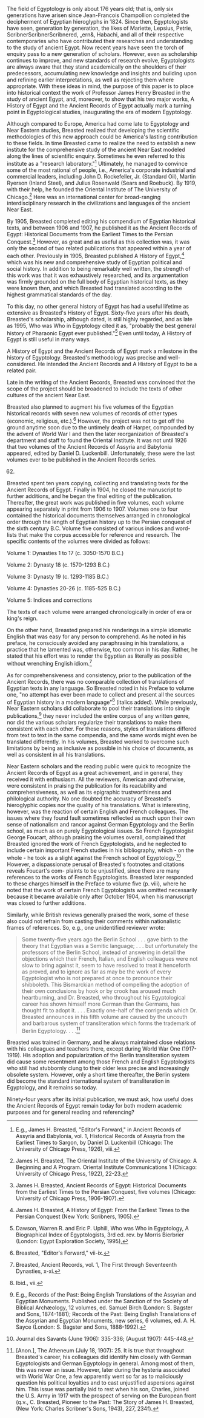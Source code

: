 
The field of Egyptology is only about 176 years old; that
is, only six generations have arisen since Jean-Francois
Champollion completed the decipherment of Egyptian hieroglyphs in 1824.
Since then, Egyptologists have seen, generation by
generation, the likes of Mariette, Lepsius, Petrie, ScribnerScribnerScribnered,
„ern&, Habachi, and all of their respective contemporaries who
have contributed their researches and understanding to the study
of ancient Egypt. Now recent years have seen the torch of
enquiry pass to a new generation of scholars. However, even as
scholarship continues to improve, and new standards of research
evolve, Egyptologists are always aware that they stand
academically on the shoulders of their predecessors, accumulating
new knowledge and insights and building upon and refining earlier
interpretations, as well as rejecting them where appropriate.
With these ideas in mind, the purpose of this paper is to place
into historical context the work of Professor James Henry
Breasted in the study of ancient Egypt, and, moreover, to show
that his two major works, A History of Egypt and the Ancient
Records of Egypt actually mark a turning point in Egyptological
studies, inaugurating the era of modern Egyptology.

Although compared to Europe, America had come late to
Egyptology and Near Eastern studies, Breasted realized that
developing the scientific methodologies of this new approach
could be America's lasting contribution to these fields. In time
Breasted came to realize the need to establish a new institute
for the comprehensive study of the ancient Near East modeled
along the lines of scientific enquiry. Sometimes he even
referred to this institute as a "research laboratory."[^1]
Ultimately, he managed to convince some of the most rational of
people, i.e., America's corporate industrial and commercial
leaders, including John D. Rockefeller, Jr. (Standard Oil),
Martin Ryerson (Inland Steel), and Julius Rosenwald (Sears and
Roebuck). By 1919, with their help, he founded the Oriental
Institute of The University of Chicago.[^2] Here was an
international center for broad-ranging interdisciplinary research
in the civilizations and languages of the ancient Near East.

By 1905, Breasted completed editing his compendium of
Egyptian historical texts, and between 1906 and 1907, he
published it as the Ancient Records of Egypt: Historical
Documents from the Earliest Times to the Persian Conquest.[^3]
However, as great and as useful as this collection was, it was
only the second of two related publications that appeared within
a year of each other. Previously in 1905, Breasted published A
History of Egypt,[^4] which was his new and comprehensive study of
Egyptian political and social history. In addition to being
remarkably well written, the strength of this work was that it
was exhaustively researched, and its argumentation was firmly
grounded on the full body of Egyptian historical texts, as they
were known then, and which Breasted had translated according to
the highest grammatical standards of the day.

[^1]: E.g., James H. Breasted, "Editor's Forward," in Ancient
Records of Assyria and Babylonia, vol. 1, Historical Records of
Assyria from the Earliest Times to Sargon, by Daniel D.
Luckenbill (Chicago: The University of Chicago Press, 1926),
viii.

[^2]: James H. Breasted, The Oriental Institute of the University
of Chicago: A Beginning and A Program. Oriental Institute
Communications 1 (Chicago: University of Chicago Press, 1922),
22-23.

To this day, no other general history of Egypt has had a useful
lifetime as extensive as Breasted's History of Egypt. Sixty-five
years after his death, Breasted's scholarship, although dated, is
still highly regarded, and as late as 1995, Who was Who in
Egyptology cited it as, "probably the best general history of
Pharaonic Egypt ever published."[^5] Even until today, A History of
Egypt is still useful in many ways.

[^3]: James H. Breasted, Ancient Records of Egypt: Historical
Documents from the Earliest Times to the Persian Conquest, five
volumes (Chicago: University of Chicago Press, 1906-1907).

[^4]: James H. Breasted, A History of Egypt: From the Earliest
Times to the Persian Conquest (New York: Scribners, 1905).

A History of Egypt and the Ancient Records of Egypt mark a
milestone in the history of Egyptology. Breasted's methodology
was precise and well-considered. He intended the Ancient Records
and A History of Egypt to be a related pair.

Late in the writing of the Ancient Records, Breasted was
convinced that the scope of the project should be broadened to
include the texts of other cultures of the ancient Near East.

Breasted also planned to augment his five volumes of the Egyptian
historical records with seven new volumes of records of other
types (economic, religious, etc.).[^6] However, the project was not
to get off the ground anytime soon due to the untimely death of
Harper, compounded by the advent of World War I and then the
later reorganization of Breasted's department and staff to found
the Oriental Institute. It was not until 1926 that two volumes
of the Ancient Records of Assyria and Babylonia appeared, edited
by Daniel D. Luckenbill. Unfortunately, these were the last
volumes ever to be published in the Ancient Records series.

[^5]: Dawson, Warren R. and Eric P. Uphill, Who was Who in
Egyptology, A Biographical Index of Egyptologists, 3rd ed. rev.
by Morris Bierbrier (London: Egypt Exploration Society, 1995),
62.

[^6]: Breasted, "Editor's Forward," vii-ix.

Breasted spent ten years copying, collecting and translating
texts for the Ancient Records of Egypt. Finally in 1904, he
closed the manuscript to further additions, and he began the
final editing of the publication. Thereafter, the great work was
published in five volumes, each volume appearing separately in
print from 1906 to 1907. Volumes one to four contained the
historical documents themselves arranged in chronological order
through the length of Egyptian history up to the Persian conquest
of the sixth century B.C. Volume five consisted of various
indices and word-lists that make the corpus accessible for
reference and research. The specific contents of the volumes
were divided as follows:

Volume 1: Dynasties 1 to 17 (c. 3050-1570 B.C.)

Volume 2: Dynasty 18 (c. 1570-1293 B.C.)

Volume 3: Dynasty 19 (c. 1293-1185 B.C.)

Volume 4: Dynasties 20-26 (c. 1185-525 B.C.)

Volume 5: Indices and corrections

The texts of each volume were arranged chronologically in order
of era or king's reign.

On the other hand, Breasted prepared his renderings in a simple
idiomatic English that was easy for any person to comprehend. As
he noted in his preface, he consciously avoided any paraphrasing
in his translations, a practice that he lamented was, otherwise,
too common in his day. Rather, he stated that his effort was to
render the Egyptian as literally as possible without wrenching
English idiom.[^7]

As for comprehensiveness and consistency, prior to the
publication of the Ancient Records, there was no comparable
collection of translations of Egyptian texts in any language. So
Breasted noted in his Preface to volume one, "no attempt has ever
been made to collect and present all the sources of Egyptian
history in a modern language"[^8] (italics added). While
previously, Near Eastern scholars did collaborate to pool their
translations into single publications,[^9] they never included the
entire corpus of any written genre, nor did the various scholars
regularize their translations to make them consistent with each
other. For these reasons, styles of translations differed from
text to text in the same compendia, and the same words might even
be translated differently. In his volumes, Breasted worked to
overcome such limitations by being as inclusive as possible in
his choice of documents, as well as consistent in all his
translations.

[^7]: Breasted, Ancient Records, vol. 1, The First through
Seventeenth Dynasties, x-xi.

[^8]: Ibid., vii.

[^9]: E.g., Records of the Past: Being English Translations of
the Assyrian and Egyptian Monuments. Published under the Sanction
of the Society of Biblical Archæology, 12 volumes, ed. Samuel
Birch (London: S. Bagster and Sons, 1874-1881); Records of the
Past: Being English Translations of the Assyrian and Egyptian
Monuments, new series, 6 volumes, ed. A. H. Sayce (London: S.
Bagster and Sons, 1888-1992).

Near Eastern scholars and the reading public were quick to
recognize the Ancient Records of Egypt as a great achievement,
and in general, they received it with enthusiasm. All the
reviewers, American and otherwise, were consistent in praising
the publication for its readability and comprehensiveness, as
well as its epigraphic trustworthiness and philological
authority. No one doubted the accuracy of Breasted's
hieroglyphic copies nor the quality of his translations. What is
interesting, however, was the reaction of certain English and
French colleagues. The issues where they found fault sometimes
reflected as much upon their own sense of nationalism and rancor
against German Egyptology and the Berlin school, as much as on
purely Egyptological issues. So French Egyptologist George
Foucart, although praising the volumes overall, complained that
Breasted ignored the work of French Egyptologists, and he
neglected to include certain important French studies in his
bibliography, which - on the whole - he took as a slight against the
French school of Egyptology.[^10] However, a dispassionate perusal
of Breasted's footnotes and citations reveals Foucart's com-
plaints to be unjustified, since there are many references to
the works of French Egyptologists. Breasted later responded to
these charges himself in the Preface to volume five (p. viii),
where he noted that the work of certain French Egyptologists was
omitted necessarily because it became available only after
October 1904, when his manuscript was closed to further
additions.

Similarly, while British reviews generally praised the work,
some of these also could not refrain from casting their comments
within nationalistic frames of references. So, e.g., one
unidentified reviewer wrote:

> Some twenty-five years ago the Berlin School . . . gave
  birth to the theory that Egyptian was a Semitic
  language; . . . but unfortunately the professors of the
  Berlin School, instead of answering in detail the
  objections which their French, Italian, and English
  colleagues were not slow to bring against it, seem to
  have resolved to treat it henceforth as proved, and to
  ignore as far as may be the work of every Egyptologist
  who is not prepared at once to pronounce their
  shibboleth. This Bismarckian method of compelling the
  adoption of their own conclusions by hook or by crook
  has aroused much heartburning, and Dr. Breasted, who
  throughout his Egyptological career has shown himself
  more German than the Germans, has thought fit to adopt
  it. . . . Exactly one-half of the corrigenda which Dr.
  Breasted announces in his fifth volume are caused by
  the uncouth and barbarous system of transliteration
  which forms the trademark of Berlin Egyptology. . . .[^11]

Breasted was trained in Germany, and he always maintained close
relations with his colleagues and teachers there, except during
World War One (1917-1919). His adoption and popularization of
the Berlin transliteration system did cause some resentment among
those French and English Egyptologists who still had stubbornly
clung to their older less precise and increasingly obsolete
system. However, only a short time thereafter, the Berlin system
did become the standard international system of transliteration
in Egyptology, and it remains so today.

[^10]: Journal des Savants (June 1906): 335-336; (August 1907):
445-448.

[^11]: [Anon.], The Atheneum (July 18, 1907): 25. It is true that
throughout Breasted's career, his colleagues did identify him
closely with German Egyptologists and German Egyptology in
general. Among most of them, this was never an issue. However,
later during the hysteria associated with World War One, a few
apparently went so far as to maliciously question his political
loyalties and to cast unjustified aspersions against him. This
issue was partially laid to rest when his son, Charles, joined
the U.S. Army in 1917 with the prospect of serving on the
European front (q.v., C. Breasted, Pioneer to the Past: The Story
of James H. Breasted, (New York: Charles Scribner's Sons, 1943),
227, 234f).

Ninety-four years after its initial publication, we must
ask, how useful does the Ancient Records of Egypt remain today
for both modern academic purposes and for general reading and
referencing?

